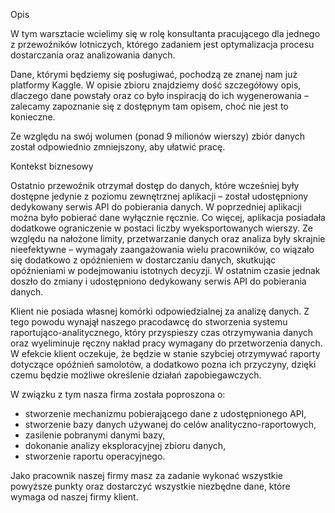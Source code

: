 Opis

W tym warsztacie wcielimy się w rolę konsultanta pracującego dla jednego z przewoźników lotniczych, którego zadaniem jest optymalizacja procesu dostarczania oraz analizowania danych.

Dane, którymi będziemy się posługiwać, pochodzą ze znanej nam już platformy Kaggle. W opisie zbioru znajdziemy dość szczegółowy opis, dlaczego dane powstały oraz co było inspiracją do ich wygenerowania – zalecamy zapoznanie się z dostępnym tam opisem, choć nie jest to konieczne.

Ze względu na swój wolumen (ponad 9 milionów wierszy) zbiór danych został odpowiednio zmniejszony, aby ułatwić pracę.

Kontekst biznesowy

Ostatnio przewoźnik otrzymał dostęp do danych, które wcześniej były dostępne jedynie z poziomu zewnętrznej aplikacji – został udostępniony dedykowany serwis API do pobierania danych. W poprzedniej aplikacji można było pobierać dane wyłącznie ręcznie. Co więcej, aplikacja posiadała dodatkowe ograniczenie w postaci liczby wyeksportowanych wierszy. Ze względu na nałożone limity, przetwarzanie danych oraz analiza były skrajnie nieefektywne – wymagały zaangażowania wielu pracowników, co wiązało się dodatkowo z opóźnieniem w dostarczaniu danych, skutkując opóźnieniami w podejmowaniu istotnych decyzji. W ostatnim czasie jednak doszło do zmiany i udostępniono dedykowany serwis API do pobierania danych.

Klient nie posiada własnej komórki odpowiedzialnej za analizę danych. Z tego powodu wynajął naszego pracodawcę do stworzenia systemu raportująco-analitycznego, który przyspieszy czas otrzymywania danych oraz wyeliminuje ręczny nakład pracy wymagany do przetworzenia danych. W efekcie klient oczekuje, że będzie w stanie szybciej otrzymywać raporty dotyczące opóźnień samolotów, a dodatkowo pozna ich przyczyny, dzięki czemu będzie możliwe określenie działań zapobiegawczych.

W związku z tym nasza firma została poproszona o:

- stworzenie mechanizmu pobierającego dane z udostępnionego API,
- stworzenie bazy danych używanej do celów analityczno-raportowych,
- zasilenie pobranymi danymi bazy,
- dokonanie analizy eksploracyjnej zbioru danych,
- stworzenie raportu operacyjnego.

Jako pracownik naszej firmy masz za zadanie wykonać wszystkie powyższe punkty oraz dostarczyć wszystkie niezbędne dane, które wymaga od naszej firmy klient.